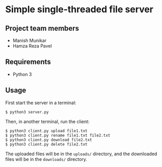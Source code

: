 Simple single-threaded file server
==================================


Project team members
--------------------

- Manish Munikar
- Hamza Reza Pavel


Requirements
------------

- Python 3


Usage
-----

First start the server in a terminal:

    $ python3 server.py

Then, in another terminal, run the client:

    $ python3 client.py upload file1.txt
    $ python3 client.py rename file1.txt file2.txt
    $ python3 client.py download file2.txt
    $ python3 client.py delete file2.txt

The uploaded files will be in the `uploads/` directory, and the downloaded
files will be in the `downloads/` directory.
